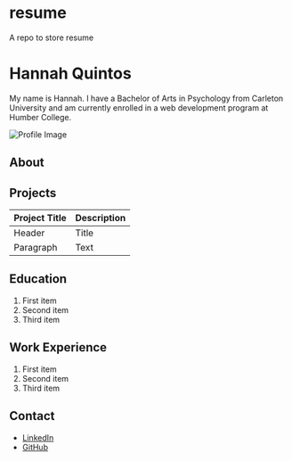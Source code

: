# resume
A repo to store resume

# Hannah Quintos
My name is Hannah. I have a Bachelor of Arts in Psychology from Carleton University and am currently enrolled in a web development program at Humber College.

![Profile Image](/Desktop/profilePic.jpg)

## About

## Projects
| Project Title | Description |
| ----------- | ----------- |
| Header | Title |
| Paragraph | Text |

## Education
1. First item
2. Second item
3. Third item

## Work Experience
1. First item
2. Second item
3. Third item

## Contact
- [LinkedIn]([https://www.example.com](https://ca.linkedin.com/in/hannah-quintos-572a99210)https://ca.linkedin.com/in/hannah-quintos-572a99210)
- [GitHub]([https://www.example.com](https://github.com/hannahquintos)https://github.com/hannahquintos)
